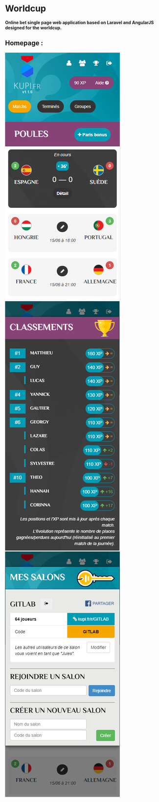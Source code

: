 # Worldcup

#### Online bet single page web application based on Laravel and AngularJS designed for the worldcup.

## Homepage :
![Home](exemples/screenshots/games.PNG)
![Ranking list](exemples/screenshots/ranking.PNG)
![Rooms](exemples/screenshots/rooms.PNG)
